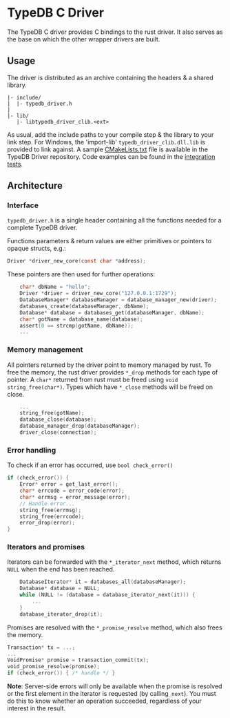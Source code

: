 # TypeDB C Driver
The TypeDB C driver provides C bindings to the rust driver. 
It also serves as the base on which the other wrapper drivers are built.

## Usage
The driver is distributed as an archive containing the headers & a shared library.
```
|- include/
|  |- typedb_driver.h
|
|- lib/
   |- libtypedb_driver_clib.<ext>
```

As usual, add the include paths to your compile step & the library to your link step. For Windows, the 'import-lib' `typedb_driver_clib.dll.lib` is provided to link against.
A sample [CMakeLists.txt](https://github.com/typedb/typedb-driver/blob/master/c/tests/assembly/CMakeLists.txt) file is available in the TypeDB Driver repository.
Code examples can be found in the [integration tests](https://github.com/typedb/typedb-driver/blob/master/c/tests/integration/driver_test.c). 

## Architecture
### Interface
`typedb_driver.h` is a single header containing all the functions needed for a complete TypeDB driver.

Functions parameters & return values are either primitives or pointers to opaque structs, e.g.:
```c
Driver *driver_new_core(const char *address);
``` 

These pointers are then used for further operations:
```c
    char* dbName = "hello";
    Driver *driver = driver_new_core("127.0.0.1:1729");
    DatabaseManager* databaseManager = database_manager_new(driver);
    databases_create(databaseManager, dbName);
    Database* database = databases_get(databaseManager, dbName);
    char* gotName = database_name(database);
    assert(0 == strcmp(gotName, dbName));
    ...
```

### Memory management
All pointers returned by the driver point to memory managed by rust. 
To free the memory, the rust driver provides `*_drop` methods for each type of pointer.
A `char*` returned from rust must be freed using `void string_free(char*)`.
Types which have `*_close` methods will be freed on close. 
```c
    ...
    string_free(gotName);
    database_close(database);
    database_manager_drop(databaseManager);
    driver_close(connection);
```

### Error handling
To check if an error has occurred, use `bool check_error()`
```c
if (check_error()) {
    Error* error = get_last_error();
    char* errcode = error_code(error);
    char* errmsg = error_message(error);
    // Handle error...
    string_free(errmsg);
    string_free(errcode);
    error_drop(error);
}
```

### Iterators and promises
Iterators can be forwarded with the `*_iterator_next` method,
which returns `NULL` when the end has been reached.
```c
    DatabaseIterator* it = databases_all(databaseManager);
    Database* database = NULL;
    while (NULL != (database = database_iterator_next(it))) {
        ...
    }
    database_iterator_drop(it);
```
Promises are resolved with the `*_promise_resolve` method, which also frees the memory.
```c
Transaction* tx = ...;
...
VoidPromise* promise = transaction_commit(tx); 
void_promise_resolve(promise);
if (check_error()) { /* handle */ }
```
**Note**: Server-side errors will only be available when the promise is resolved 
or the first element in the iterator is requested (by calling`_next`). You must do this to 
know whether an operation succeeded, regardless of your interest in the result. 
